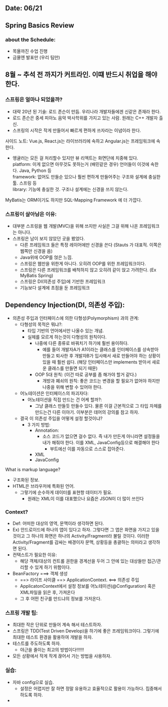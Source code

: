 ## Date: 06/21

## Spring Basics Review

### about the Schedule:
  - 목욜까진 수업 진행
  - 금욜엔 발표만 (우리 팀만)
## 8월 ~ 추석 전 까지가 커트라인. 이떄 반드시 취업을 해야한다.

### 스프링은 얼마나 되었을까?
  - 대략 20년 된 기술: 로드 존슨이 만듬. 우리나라 개발자들에겐 신같은 존재라 한다. 
  - 로드 존슨은 중세 피아노 음악 박사학위를 가지고 있는 사람. 원래는 C++ 개발자 출신.
  - 스프링의 시작은 작게 만들어서 빠르게 편하게 쓰자라는 이념이라 한다.  

사이드 노트: Vue.js, React.js는 라이브러리에 속하고 Angular.js는 프레임워크에 속한다.  
  - 엥귤러는 모든 걸 처리할수 있지만 뷰 리엑트는 화면단에 치중해 있다.  
platform: 이게 없으면 아무것도 못하는거 (배민같은 경우) 언어들이 이것에 속한다. Java, Python 등  
framework: 없어도 만들순 있으나 훨씬 편하게 만들어주는 구조와 설계에 충실한 툴. 스프링 등  
library: 기능에 충실한 것. 구조나 설계에는 신경을 쓰지 않는다.  

MyBatis는 ORM이기도 하지만 SQL-Mapping Framework 에 더 가깝다.  

### 스프링이 살아남은 이유:
  - 대부분 스프링을 웹 개발(MVC)을 위해 쓰지만 사실은 그걸 위해 나온 프레임워크는 아니다.
  - 스프링은 남이 보지 않았던 곳을 봤었다.
    - 다른 프레임워크 들은 특정 레이어에만 신경을 쓴다 (Stauts 가 대표적. 이쪽은 웹쪽만 신경을 씀)
    - Java위에 OOP를 얹은 느낌. 
    - 스프링은 웹만을 위한게 아니다. 오히려 OOP를 위한 프레임워크이다.  
    - 스프링은 다른 프레임워크를 배척하지 않고 오히려 같이 앉고 가려한다. (Ex MyBatis Spring)  
    - 스프링은 DI(의존성 주입)에 기반한 프레임워크  
    - 기능보다 설계에 초점을 둔 프레임워크  

## Dependency Injection(DI, 의존성 주입):
* 의존성 주입과 인터페이스에 의한 다형성(Polymorphism) 과의 관계: 
  * 다형성의 목적은 뭐냐?:
      * 타입 기반의 언어에서만 나올수 있는 개념. 
      * 실체를 모르게 하는것이 다형성의 원칙이다.
        - 나중에 다른 종류로 바꿔치기 하기에 훨씬 용이하다.
          - 예를 들어 개발자A가 A1이라는 클래스를 인터페이스를 상속받아 만들고 퇴사한 후 개발자B가 입사해서 새로 만들어야 하는 상황이 있을 때 훨씬 쉽다. (해당 인터페이스만 implements 받아서 새로운 클래스를 만들면 되기 때문) 
        - OOP 5대 원칙: (이건 따로 공부를 좀 해가야 할거 같다.)
          - 개방과 폐쇠의 원칙: 좋은 코드는 변경을 할 필요가 없어야 하지만 나중을 위해 변할 수 있어야 한다.  
  * 어노테이션은 인터페이스의 파괴자다:
    * 어노테이션을 직접 만드는 건 어케 할까?:
      * 그냥 클래스 만들듯 만들수 있다. 물론 이걸 근본적으로 그 타입 자체를 만드는건 다른 이야기. 이부분은 데어의 강의를 참고 하자.  
  * 결국 이 의존성 주입을 어떻게 설정 할것이냐?
    * 3 가지 방법:
      * Annotation:
        - 소스 코드가 없으면 걸수 없다. 즉 내가 만든게 아니라면 설정들을 내가 해줘야 한다. 이를 XML, JavaConfig등으로 해결해야 한다
          - 부트에선 이를 자동으로 스스로 잡아준다.
      * XML
      * JavaConfig

What is markup language?
  * 구조화된 정보. 
  * HTML은 브라우저에 특화된 언어.
    * 그렇기에 순수하게 데이터를 표현항 데이터가 필요.
      * 원래는 XML이 이를 대표했으나 요즘은 JSON이 더 많이 쓰인다
  
### Context?
  * Def: 어떠한 대상의 영역, 문맥이라 생각하면 된다. 
  * Ex) 안드로이드에 하나의 앱이 있다고 하자. 그렇다면 그 앱은 화면을 가지고 있을 것이고 그 하나의 화면은 하나의 Activity/Fragment라 불릴 것이다. 이러한 Activity/Fragment를 감싸는 배경이자 문맥, 상황등을 총괄하는 의미라고 생각하면 된다. 
  * 컨택스트가 필요한 이유:
    * 해당 객체/대상의 컨트롤 권한을 경계선을 두어 그 안에 있는 대상들만 접근/관리할 수 있게 하기 위함이다.  
  * BeanFactory ===> 객체 생성
    * ==> 라이프 사이클 ==> ApplicationContext. <==> 의존성 주입
    * ApplicatonContext에서 설정 정보를 어노테이션(@Configuration) 혹은 XML파일을 읽은 후, 가져온다
    * 그 후 어떤 친구를 만드냐의 정보를 가저온다. 

### 스프링 개발 팁:
  * 최대한 작은 단위로 만들어 계속 해서 테스트하자.
  * 스프링은 TDD(Test Driven Develop)을 하기에 좋은 프레임워크이다. 그렇기에 최대한 테스트 환경을 활용하여 개발을 하자.  
  * 테스트를 주도하도록 하자. 
    * 야근을 줄이는 최고의 방법이다!!!!!!
  * 모든 상황에서 작게 작게 끊어서 가는 방법을 사용하자.  

### 실습:
  * 자바 config으로 실습.
    * 설정은 어렵지만 잘 하면 정말 유용하고 효율적으로 활용이 가능하다. 집중해서 하도록 하자.
  * 



